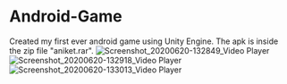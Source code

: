 # Android-Game
Created my first ever android game using Unity Engine. The apk is inside the zip file "aniket.rar".
![Screenshot_20200620-132849_Video Player](https://user-images.githubusercontent.com/57286604/85197298-c7fdf200-b2fd-11ea-8967-fb03cabe7e9d.jpg)
![Screenshot_20200620-132918_Video Player](https://user-images.githubusercontent.com/57286604/85197308-df3cdf80-b2fd-11ea-9c64-523720950c7f.jpg)
![Screenshot_20200620-133013_Video Player](https://user-images.githubusercontent.com/57286604/85197331-f8de2700-b2fd-11ea-8440-95e3024560c2.jpg)
